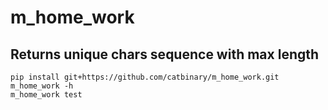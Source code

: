 # m_home_work

## Returns unique chars sequence with max length

    pip install git+https://github.com/catbinary/m_home_work.git
    m_home_work -h
    m_home_work test
